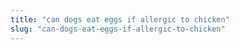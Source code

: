 ```yaml
---
title: "can dogs eat eggs if allergic to chicken"
slug: "can-dogs-eat-eggs-if-allergic-to-chicken"
---
```


